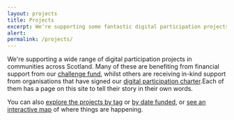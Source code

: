 ```yaml
---
layout: projects
title: Projects
excerpt: We're supporting some fantastic digital participation projects. Here are their stories.
alert: 
permalink: /projects/
---
```


We're supporting a wide range of digital participation projects in communities across Scotland. Many of these are benefiting from financial support from our [challenge fund](/resources/challenge-fund/), whilst others are receiving in-kind support from organisations that have signed our [digital participation charter](/charter/).Each of them has a page on this site to tell their story in their own words.

You can also [explore the projects by tag](/projects/tags/) or [by date funded](/projects/tag/#call1), or [see an interactive map](/projects/map/) of where things are happening.